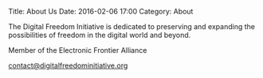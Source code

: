 Title: About Us
Date: 2016-02-06 17:00
Category: About

The Digital Freedom Initiative is dedicated to preserving and expanding the possibilities
of freedom in the digital world and beyond.

Member of the Electronic Frontier Alliance

contact@digitalfreedominitiative.org
